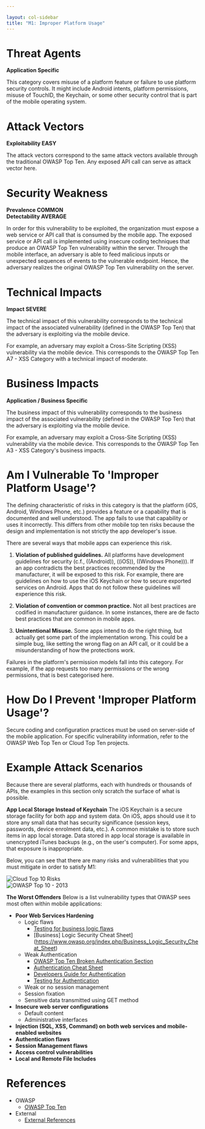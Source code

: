 ```yaml
---

layout: col-sidebar
title: "M1: Improper Platform Usage"
---
```


# Threat Agents

**Application Specific**

This category covers misuse of a platform feature or failure to use platform security controls. It might include Android intents, platform permissions, misuse of TouchID, the Keychain, or some other security control that is part of the mobile operating system.

# Attack Vectors	

**Exploitability EASY**

The attack vectors correspond to the same attack vectors available through the traditional OWASP Top Ten. Any exposed API call can serve as attack vector here.

# Security Weakness	

**Prevalence COMMON** <br />
**Detectability AVERAGE**

In order for this vulnerability to be exploited, the organization must expose a web service or API call that is consumed by the mobile app. The exposed service or API call is implemented using insecure coding techniques that produce an OWASP Top Ten vulnerability within the server. Through the mobile interface, an adversary is able to feed malicious inputs or unexpected sequences of events to the vulnerable endpoint. Hence, the adversary realizes the original OWASP Top Ten vulnerability on the server.

# Technical Impacts	

**Impact SEVERE**

The technical impact of this vulnerability corresponds to the technical impact of the associated vulnerability (defined in the OWASP Top Ten) that the adversary is exploiting via the mobile device.
		 	
For example, an adversary may exploit a Cross-Site Scripting (XSS) vulnerability via the mobile device. This corresponds to the OWASP Top Ten A7 - XSS Category with a technical impact of moderate.

# Business Impacts
	
**Application / Business Specific** 
		

The business impact of this vulnerability corresponds to the business impact of the associated vulnerability (defined in the OWASP Top Ten) that the adversary is exploiting via the mobile device.

For example, an adversary may exploit a Cross-Site Scripting (XSS) vulnerability via the mobile device. This corresponds to the OWASP Top Ten A3 - XSS Category's business impacts.

# Am I Vulnerable To 'Improper Platform Usage'?

The defining characteristic of risks in this category is that the platform (iOS, Android, Windows Phone, etc.) provides a feature or a capability that is documented and well understood. The app fails to use that capability or uses it incorrectly. This differs from other mobile top ten risks because the design and implementation is not strictly the app developer's issue.

There are several ways that mobile apps can experience this risk.

1. **Violation of published guidelines.** All platforms have development guidelines for security (c.f., ((Android)), ((iOS)), ((Windows Phone))). If an app contradicts the best practices recommended by the manufacturer, it will be exposed to this risk. For example, there are guidelines on how to use the iOS Keychain or how to secure exported services on Android. Apps that do not follow these guidelines will experience this risk.

2. **Violation of convention or common practice.** Not all best practices are codified in manufacturer guidance. In some instances, there are de facto best practices that are common in mobile apps.

3. **Unintentional Misuse.** Some apps intend to do the right thing, but actually get some part of the implementation wrong. This could be a simple bug, like setting the wrong flag on an API call, or it could be a misunderstanding of how the protections work.

Failures in the platform's permission models fall into this category. For example, if the app requests too many permissions or the wrong permissions, that is best categorised here.

# How Do I Prevent 'Improper Platform Usage'?

Secure coding and configuration practices must be used on server-side of the mobile application. For specific vulnerability information, refer to the OWASP Web Top Ten or Cloud Top Ten projects.

# Example Attack Scenarios

Because there are several platforms, each with hundreds or thousands of APIs, the examples in this section only scratch the surface of what is possible.

**App Local Storage Instead of Keychain** The iOS Keychain is a secure storage facility for both app and system data. On iOS, apps should use it to store any small data that has security significance (session keys, passwords, device enrolment data, etc.). A common mistake is to store such items in app local storage. Data stored in app local storage is available in unencrypted iTunes backups (e.g., on the user's computer). For some apps, that exposure is inappropriate.

Below, you can see that there are many risks and vulnerabilities that you must mitigate in order to satisfy M1:


![Cloud Top 10 Risks](https://wiki.owasp.org/images/f/fd/CloudTT_thum.png) <br />
![OWASP Top 10 - 2013](https://wiki.owasp.org/images/7/7e/WebTT_thumb.png)


**The Worst Offenders**
Below is a list vulnerability types that OWASP sees most often within mobile applications:

- **Poor Web Services Hardening**
  - Logic flaws
    - [Testing for business logic flaws](https://www.owasp.org/index.php/Testing_for_business_logic_(OWASP-BL-001))
    - [Business] Logic Security Cheat Sheet](https://www.owasp.org/index.php/Business_Logic_Security_Cheat_Sheet)
  - Weak Authentication
    - [OWASP Top Ten Broken Authentication Section](https://www.owasp.org/index.php/Top_10_2013-A2-Broken_Authentication_and_Session_Management)
    - [Authentication Cheat Sheet](https://www.owasp.org/index.php/Authentication_Cheat_Sheet)
    - [Developers Guide for Authentication](https://www.owasp.org/index.php/Guide_to_Authentication)
    - [Testing for Authentication](https://www.owasp.org/index.php/Testing_for_authentication)
  - Weak or no session management
  - Session fixation
  - Sensitive data transmitted using GET method
- **Insecure web server configurations**
  - Default content
  - Administrative interfaces
- **Injection (SQL, XSS, Command) on both web services and mobile-enabled websites**
- **Authentication flaws**
- **Session Management flaws**
- **Access control vulnerabilities**
- **Local and Remote File Includes**

# References

- OWASP
  - [OWASP Top Ten](https://www.owasp.org/index.php/OWASP_Top_Ten)
- External
  - [External References](http://cwe.mitre.org/)
